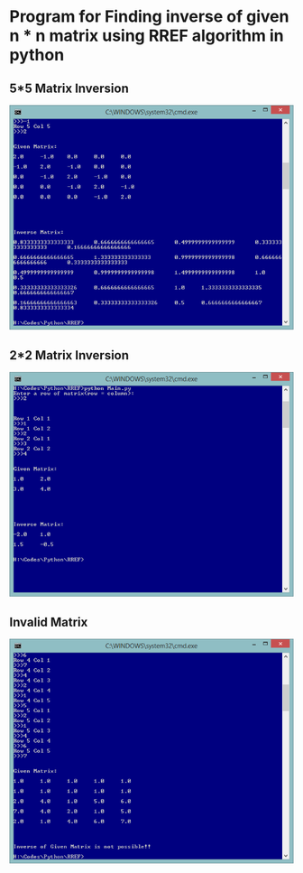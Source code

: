 # Program for Finding inverse of given n * n matrix using RREF algorithm in python

## 5*5 Matrix Inversion
![Alt text](5_cross_5_matrix.PNG?raw=true "5*5 Matrix")

## 2*2 Matrix Inversion
![Alt text](2_cross_2_matrix.PNG?raw=true "2*2 Matrix")

## Invalid Matrix
![Alt text](invalid_matrix.PNG?raw=true "Invalid Matrix")
